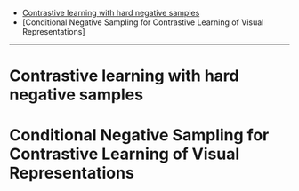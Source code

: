 - [Contrastive learning with hard negative samples](https://github.com/2jimoo/wiki-in-my-brain/blob/main/research-log/Negative_Sampling.md#contrastive-learning-with-hard-negative-samples)
- [Conditional Negative Sampling for Contrastive Learning of Visual Representations]
  
---
# Contrastive learning with hard negative samples
# Conditional Negative Sampling for Contrastive Learning of Visual Representations
